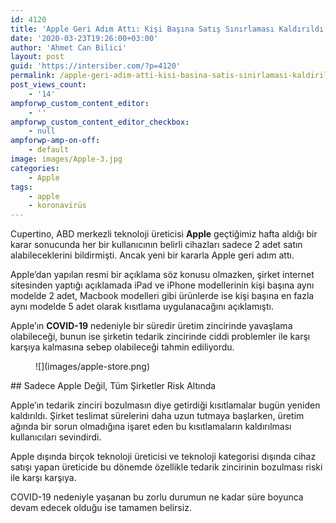 ```yaml
---
id: 4120
title: 'Apple Geri Adım Attı: Kişi Başına Satış Sınırlaması Kaldırıldı'
date: '2020-03-23T19:26:00+03:00'
author: 'Ahmet Can Bilici'
layout: post
guid: 'https://intersiber.com/?p=4120'
permalink: /apple-geri-adim-atti-kisi-basina-satis-sinirlamasi-kaldirildi/
post_views_count:
    - '14'
ampforwp_custom_content_editor:
    - ''
ampforwp_custom_content_editor_checkbox:
    - null
ampforwp-amp-on-off:
    - default
image: images/Apple-3.jpg
categories:
    - Apple
tags:
    - apple
    - koronavirüs
---
```


Cupertino, ABD merkezli teknoloji üreticisi **Apple** geçtiğimiz hafta aldığı bir karar sonucunda her bir kullanıcının belirli cihazları sadece 2 adet satın alabileceklerini bildirmişti. Ancak yeni bir kararla Apple geri adım attı.

Apple’dan yapılan resmi bir açıklama söz konusu olmazken, şirket internet sitesinden yaptığı açıklamada iPad ve iPhone modellerinin kişi başına aynı modelde 2 adet, Macbook modelleri gibi ürünlerde ise kişi başına en fazla aynı modelde 5 adet olarak kısıtlama uygulanacağını açıklamıştı.

Apple’ın **COVID-19** nedeniyle bir süredir üretim zincirinde yavaşlama olabileceği, bunun ise şirketin tedarik zincirinde ciddi problemler ile karşı karşıya kalmasına sebep olabileceği tahmin ediliyordu.

<figure class="wp-block-image size-full">![](images/apple-store.png)</figure>## Sadece Apple Değil, Tüm Şirketler Risk Altında

Apple’ın tedarik zinciri bozulmasın diye getirdiği kısıtlamalar bugün yeniden kaldırıldı. Şirket teslimat sürelerini daha uzun tutmaya başlarken, üretim ağında bir sorun olmadığına işaret eden bu kısıtlamaların kaldırılması kullanıcıları sevindirdi.

Apple dışında birçok teknoloji üreticisi ve teknoloji kategorisi dışında cihaz satışı yapan üreticide bu dönemde özellikle tedarik zincirinin bozulması riski ile karşı karşıya.

COVID-19 nedeniyle yaşanan bu zorlu durumun ne kadar süre boyunca devam edecek olduğu ise tamamen belirsiz.